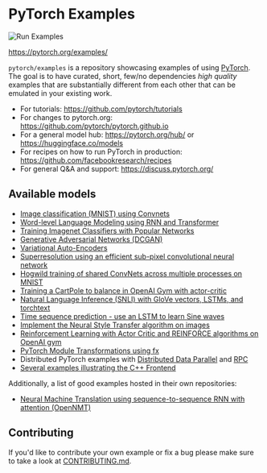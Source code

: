 # PyTorch Examples

![Run Examples](https://github.com/pytorch/examples/workflows/Run%20Examples/badge.svg)

https://pytorch.org/examples/

`pytorch/examples` is a repository showcasing examples of using [PyTorch](https://github.com/pytorch/pytorch). The goal is to have curated, short, few/no dependencies *high quality* examples that are substantially different from each other that can be emulated in your existing work.

* For tutorials: https://github.com/pytorch/tutorials
* For changes to pytorch.org: https://github.com/pytorch/pytorch.github.io
* For a general model hub: https://pytorch.org/hub/ or https://huggingface.co/models
* For recipes on how to run PyTorch in production: https://github.com/facebookresearch/recipes
* For general Q&A and support: https://discuss.pytorch.org/

## Available models

- [Image classification (MNIST) using Convnets](./mnist/README.md)
- [Word-level Language Modeling using RNN and Transformer](./word_language_model/README.md)
- [Training Imagenet Classifiers with Popular Networks](./imagenet/README.md)
- [Generative Adversarial Networks (DCGAN)](./dcgan/README.md)
- [Variational Auto-Encoders](./vae/README.md)
- [Superresolution using an efficient sub-pixel convolutional neural network](./super_resolution/README.md)
- [Hogwild training of shared ConvNets across multiple processes on MNIST](mnist_hogwild)
- [Training a CartPole to balance in OpenAI Gym with actor-critic](./reinforcement_learning/README.md)
- [Natural Language Inference (SNLI) with GloVe vectors, LSTMs, and torchtext](snli)
- [Time sequence prediction - use an LSTM to learn Sine waves](./time_sequence_prediction/README.md)
- [Implement the Neural Style Transfer algorithm on images](./fast_neural_style/README.md)
- [Reinforcement Learning with Actor Critic and REINFORCE algorithms on OpenAI gym](./reinforcement_learning/README.md)
- [PyTorch Module Transformations using fx](./fx/README.md)
- Distributed PyTorch examples with [Distributed Data Parallel](./distributed/ddp/README.md) and [RPC](./distributed/rpc)
- [Several examples illustrating the C++ Frontend](cpp)

Additionally, a list of good examples hosted in their own repositories:

- [Neural Machine Translation using sequence-to-sequence RNN with attention (OpenNMT)](https://github.com/OpenNMT/OpenNMT-py)

## Contributing

If you'd like to contribute your own example or fix a bug please make sure to take a look at [CONTRIBUTING.md](CONTRIBUTING.md).
